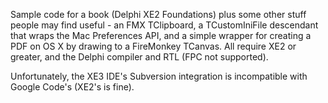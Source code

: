 Sample code for a book (Delphi XE2 Foundations) plus some other stuff people may find useful - an FMX TClipboard, a TCustomIniFile descendant that wraps the Mac Preferences API, and a simple wrapper for creating a PDF on OS X by drawing to a FireMonkey TCanvas. All require XE2 or greater, and the Delphi compiler and RTL (FPC not supported).

Unfortunately, the XE3 IDE's Subversion integration is incompatible with Google Code's (XE2's is fine).
